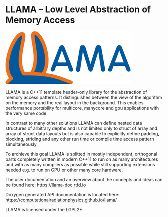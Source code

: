 LLAMA – Low Level Abstraction of Memory Access
==============================================

![LLAMA](documentation/images/logo_400x169.png)

LLAMA is a C++11 template header-only library for the abstraction of memory
access patterns. It distinguishes between the view of the algorithm on
the memory and the real layout in the background. This enables performance
portability for multicore, manycore and gpu applications with the very same code.

In contrast to many other solutions LLAMA can define nested data structures of
arbitrary depths and is not limited only to struct of array and array of struct
data layouts but is also capable to explicitly define padding, blocking,
striding and any other run time or compile time access pattern simultaneously.

To archieve this goal LLAMA is splitted in mostly independent, orthogonal parts
completely written in modern C++11 to run on as many architectures and with as
many compilers as possible while still supporting extensions needed e.g. to run
on GPU or other many core hardware.

The user documentation and an overview about the concepts and ideas can be found
here:
https://llama-doc.rtfd.io

Doxygen generated API documentation is located here:
https://computationalradiationphysics.github.io/llama/

LLAMA is licensed under the LGPL2+.
